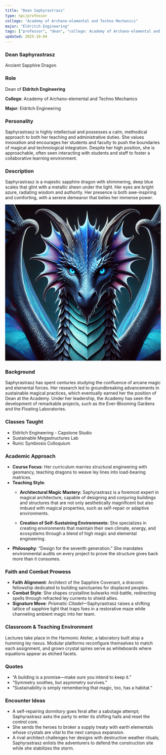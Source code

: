 ```yaml
---
title: "Dean Saphyrastrasz"
type: npc/professor
college: "Academy of Archano-elemental and Techno Mechanics"
major: "Eldritch Engineering"
tags: ["professor", "dean", "college: Academy of Archano-elemental and Techno Mechanics", "major: Eldritch Engineering","variant:sapphire"]
updated: 2025-10-04
---
```


### Dean Saphyrastrasz

Ancient Sapphire Dragon

### Role

Dean of **Eldritch Engineering**

**College**: Academy of Archano-elemental and Techno Mechanics

**Major**: Eldritch Engineering

### Personality

Saphyrastrasz is highly intellectual and possesses a calm, methodical approach to both her teaching and administrative duties. She values innovation and encourages her students and faculty to push the boundaries of magical and technological integration. Despite her high position, she is approachable, often seen interacting with students and staff to foster a collaborative learning environment.

### Description

Saphyrastrasz is a majestic sapphire dragon with shimmering, deep blue scales that glint with a metallic sheen under the light. Her eyes are bright azure, radiating wisdom and authority. Her presence is both awe-inspiring and comforting, with a serene demeanor that belies her immense power.

![3D5D11F6-4F4D-40B6-B227-C210718F8D09](/assets/images/3D5D11F6-4F4D-40B6-B227-C210718F8D09.webp)

### Background

Saphyrastrasz has spent centuries studying the confluence of arcane magic and elemental forces. Her research led to groundbreaking advancements in sustainable magical practices, which eventually earned her the position of Dean at the Academy. Under her leadership, the Academy has seen the development of remarkable projects, such as the Ever-Blooming Gardens and the Floating Laboratories.

### Classes Taught

- Eldritch Engineering - Capstone Studio
- Sustainable Megastructures Lab
- Runic Symbiosis Colloquium

### Academic Approach

- **Course Focus**: Her curriculum marries structural engineering with geomancy, teaching dragons to weave ley lines into load-bearing matrices.
- **Teaching Style**:
  - **Architectural Magic Mastery:** Saphyrastrasz is a foremost expert in magical architecture, capable of designing and conjuring buildings and structures that are not only aesthetically magnificent but also imbued with magical properties, such as self-repair or adaptive environments.

  - **Creation of Self-Sustaining Environments:** She specializes in creating environments that maintain their own climate, energy, and ecosystems through a blend of high magic and elemental engineering.
- **Philosophy**: “Design for the seventh generation.” She mandates environmental audits on every project to prove the structure gives back more than it consumes.

### Faith and Combat Prowess

- **Faith Alignment**: Architect of the Sapphire Covenant, a draconic fellowship dedicated to building sanctuaries for displaced peoples.
- **Combat Style**: She shapes crystalline bulwarks mid-battle, redirecting spells through refracted ley currents to shield allies.
- **Signature Move**: *Prismatic Citadel*—Saphyrastrasz raises a shifting lattice of sapphire light that traps foes in a restorative maze while channeling ambient magic into her team.

### Classroom & Teaching Environment

Lectures take place in the Harmonic Atelier, a laboratory built atop a humming ley nexus. Modular platforms reconfigure themselves to match each assignment, and grown crystal spires serve as whiteboards where equations appear as etched facets.

### Quotes

- “A building is a promise—make sure you intend to keep it.”
- “Symmetry soothes, but asymmetry survives.”
- “Sustainability is simply remembering that magic, too, has a habitat.”

### Encounter Ideas

- A self-repairing dormitory goes feral after a sabotage attempt; Saphyrastrasz asks the party to enter its shifting halls and reset the control core.
- She sends the heroes to broker a supply treaty with earth elementals whose crystals are vital to the next campus expansion.
- A rival architect challenges her designs with destructive weather rituals; Saphyrastrasz enlists the adventurers to defend the construction site while she stabilizes the storm.
